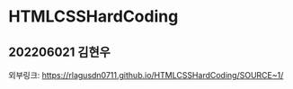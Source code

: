 # HTMLCSSHardCoding
## 202206021 김현우
외부링크: <https://rlagusdn0711.github.io/HTMLCSSHardCoding/SOURCE~1/>
